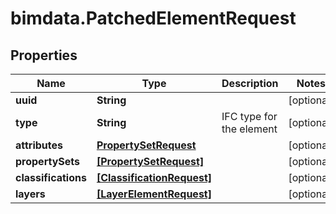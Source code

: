 # bimdata.PatchedElementRequest

## Properties

Name | Type | Description | Notes
------------ | ------------- | ------------- | -------------
**uuid** | **String** |  | [optional] 
**type** | **String** | IFC type for the element | [optional] 
**attributes** | [**PropertySetRequest**](PropertySetRequest.md) |  | [optional] 
**propertySets** | [**[PropertySetRequest]**](PropertySetRequest.md) |  | [optional] 
**classifications** | [**[ClassificationRequest]**](ClassificationRequest.md) |  | [optional] 
**layers** | [**[LayerElementRequest]**](LayerElementRequest.md) |  | [optional] 


